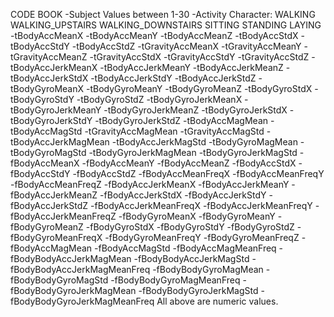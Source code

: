 CODE BOOK
-Subject
Values between 1-30
-Activity
Character: WALKING WALKING_UPSTAIRS WALKING_DOWNSTAIRS SITTING STANDING LAYING
-tBodyAccMeanX
-tBodyAccMeanY
-tBodyAccMeanZ
-tBodyAccStdX
-tBodyAccStdY
-tBodyAccStdZ
-tGravityAccMeanX
-tGravityAccMeanY
-tGravityAccMeanZ
-tGravityAccStdX
-tGravityAccStdY
-tGravityAccStdZ
-tBodyAccJerkMeanX
-tBodyAccJerkMeanY
-tBodyAccJerkMeanZ
-tBodyAccJerkStdX
-tBodyAccJerkStdY
-tBodyAccJerkStdZ
-tBodyGyroMeanX
-tBodyGyroMeanY
-tBodyGyroMeanZ
-tBodyGyroStdX
-tBodyGyroStdY
-tBodyGyroStdZ
-tBodyGyroJerkMeanX
-tBodyGyroJerkMeanY
-tBodyGyroJerkMeanZ
-tBodyGyroJerkStdX
-tBodyGyroJerkStdY
-tBodyGyroJerkStdZ
-tBodyAccMagMean
-tBodyAccMagStd
-tGravityAccMagMean
-tGravityAccMagStd
-tBodyAccJerkMagMean
-tBodyAccJerkMagStd
-tBodyGyroMagMean
-tBodyGyroMagStd
-tBodyGyroJerkMagMean
-tBodyGyroJerkMagStd
-fBodyAccMeanX
-fBodyAccMeanY
-fBodyAccMeanZ
-fBodyAccStdX
-fBodyAccStdY
-fBodyAccStdZ
-fBodyAccMeanFreqX
-fBodyAccMeanFreqY
-fBodyAccMeanFreqZ
-fBodyAccJerkMeanX
-fBodyAccJerkMeanY
-fBodyAccJerkMeanZ
-fBodyAccJerkStdX
-fBodyAccJerkStdY
-fBodyAccJerkStdZ
-fBodyAccJerkMeanFreqX
-fBodyAccJerkMeanFreqY
-fBodyAccJerkMeanFreqZ
-fBodyGyroMeanX
-fBodyGyroMeanY
-fBodyGyroMeanZ
-fBodyGyroStdX
-fBodyGyroStdY
-fBodyGyroStdZ
-fBodyGyroMeanFreqX
-fBodyGyroMeanFreqY
-fBodyGyroMeanFreqZ
-fBodyAccMagMean
-fBodyAccMagStd
-fBodyAccMagMeanFreq
-fBodyBodyAccJerkMagMean
-fBodyBodyAccJerkMagStd
-fBodyBodyAccJerkMagMeanFreq
-fBodyBodyGyroMagMean
-fBodyBodyGyroMagStd
-fBodyBodyGyroMagMeanFreq
-fBodyBodyGyroJerkMagMean
-fBodyBodyGyroJerkMagStd
-fBodyBodyGyroJerkMagMeanFreq
All above are numeric values.
